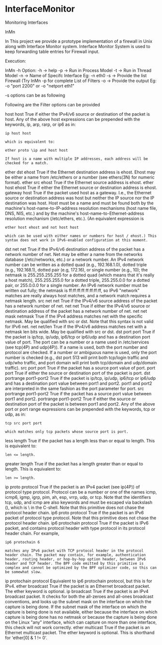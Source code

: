 # InterfaceMonitor
Monitoring Interfaces

InMn

In This project we provide a prototype implementation of a firewall in Unix along with Interface Monitor system. Interface Monitor System is used to keep forwarding table entries for Firewall input.

Execution:


InMn -h
Option:
       -h -> help
       -p -> Run in Process Model
       -t -> Run in Thread Model
       -n -> Name of Specifc Interface Eg: -n eth0 
       -s -> Provide the list Firewall (Try InMn -p for complete List of Filters 
       -o -> Provide the output Eg: -o "port 2200" or -o "netport eth1" 


-s options can be as following


Following are the Filter options can be provided 


host host 
    True if either the IPv4/v6 source or destination of the packet is host. 
    Any of the above host expressions can be prepended with the keywords, ip, arp, rarp, or ip6 as in: 

    ip host host

    which is equivalent to: 

    ether proto \ip and host host

    If host is a name with multiple IP addresses, each address will be checked for a match. 
ether dst ehost
    True if the Ethernet destination address is ehost. Ehost may be either a name from /etc/ethers or a number (see ethers(3N) for numeric format). 
ether src ehost
    True if the Ethernet source address is ehost. 
ether host ehost
    True if either the Ethernet source or destination address is ehost. 
gateway host
    True if the packet used host as a gateway. I.e., the Ethernet source or destination address was host but neither the IP source nor the IP destination was host. Host must be a name and must be found both by the machine's host-name-to-IP-address resolution mechanisms (host name file, DNS, NIS, etc.) and by the machine's host-name-to-Ethernet-address resolution mechanism (/etc/ethers, etc.). (An equivalent expression is 

    ether host ehost and not host host

    which can be used with either names or numbers for host / ehost.) This syntax does not work in IPv6-enabled configuration at this moment. 
dst net net
    True if the IPv4/v6 destination address of the packet has a network number of net. Net may be either a name from the networks database (/etc/networks, etc.) or a network number. An IPv4 network number can be written as a dotted quad (e.g., 192.168.1.0), dotted triple (e.g., 192.168.1), dotted pair (e.g, 172.16), or single number (e.g., 10); the netmask is 255.255.255.255 for a dotted quad (which means that it's really a host match), 255.255.255.0 for a dotted triple, 255.255.0.0 for a dotted pair, or 255.0.0.0 for a single number. An IPv6 network number must be written out fully; the netmask is ff:ff:ff:ff:ff:ff:ff:ff, so IPv6 "network" matches are really always host matches, and a network match requires a netmask length. 
src net net
    True if the IPv4/v6 source address of the packet has a network number of net. 
net net
    True if either the IPv4/v6 source or destination address of the packet has a network number of net. 
net net mask netmask
    True if the IPv4 address matches net with the specific netmask. May be qualified with src or dst. Note that this syntax is not valid for IPv6 net. 
net net/len
    True if the IPv4/v6 address matches net with a netmask len bits wide. May be qualified with src or dst. 
dst port port
    True if the packet is ip/tcp, ip/udp, ip6/tcp or ip6/udp and has a destination port value of port. The port can be a number or a name used in /etc/services (see tcp(4P) and udp(4P)). If a name is used, both the port number and protocol are checked. If a number or ambiguous name is used, only the port number is checked (e.g., dst port 513 will print both tcp/login traffic and udp/who traffic, and port domain will print both tcp/domain and udp/domain traffic). 
src port port
    True if the packet has a source port value of port. 
port port
    True if either the source or destination port of the packet is port. 
dst portrange port1-port2
    True if the packet is ip/tcp, ip/udp, ip6/tcp or ip6/udp and has a destination port value between port1 and port2. port1 and port2 are interpreted in the same fashion as the port parameter for port. 
src portrange port1-port2
    True if the packet has a source port value between port1 and port2. 
portrange port1-port2
    True if either the source or destination port of the packet is between port1 and port2. 
    Any of the above port or port range expressions can be prepended with the keywords, tcp or udp, as in: 

    tcp src port port

    which matches only tcp packets whose source port is port. 
less length
    True if the packet has a length less than or equal to length. This is equivalent to: 

    len <= length.

greater length
    True if the packet has a length greater than or equal to length. This is equivalent to: 

    len >= length.

ip proto protocol
    True if the packet is an IPv4 packet (see ip(4P)) of protocol type protocol. Protocol can be a number or one of the names icmp, icmp6, igmp, igrp, pim, ah, esp, vrrp, udp, or tcp. Note that the identifiers tcp, udp, and icmp are also keywords and must be escaped via backslash (\), which is \\ in the C-shell. Note that this primitive does not chase the protocol header chain. 
ip6 proto protocol
    True if the packet is an IPv6 packet of protocol type protocol. Note that this primitive does not chase the protocol header chain. 
ip6 protochain protocol
    True if the packet is IPv6 packet, and contains protocol header with type protocol in its protocol header chain. For example, 

    ip6 protochain 6

    matches any IPv6 packet with TCP protocol header in the protocol header chain. The packet may contain, for example, authentication header, routing header, or hop-by-hop option header, between IPv6 header and TCP header. The BPF code emitted by this primitive is complex and cannot be optimized by the BPF optimizer code, so this can be somewhat slow. 
ip protochain protocol
    Equivalent to ip6 protochain protocol, but this is for IPv4. 
ether broadcast
    True if the packet is an Ethernet broadcast packet. The ether keyword is optional. 
ip broadcast
    True if the packet is an IPv4 broadcast packet. It checks for both the all-zeroes and all-ones broadcast conventions, and looks up the subnet mask on the interface on which the capture is being done. 
    If the subnet mask of the interface on which the capture is being done is not available, either because the interface on which capture is being done has no netmask or because the capture is being done on the Linux "any" interface, which can capture on more than one interface, this check will not work correctly. 
ether multicast
    True if the packet is an Ethernet multicast packet. The ether keyword is optional. This is shorthand for 'ether[0] & 1 != 0'. 
